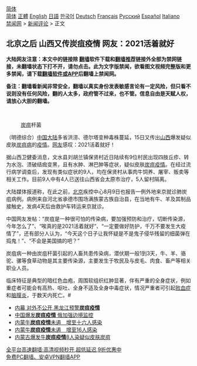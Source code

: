  <!-- 面包屑导航 --> <div class="breadcrumb"><!-- GTranslate: https://gtranslate.io/ -->  <div class="switcher notranslate">  <div class="selected">  <a href="#" onclick="return false;"> 简体</a>  </div>  <div class="option">  <a href="https://www.bannedbook.org" onclick="doGTranslate('zh-CN|zh-CN');jQuery('div.switcher div.selected a').html(jQuery(this).html());return false;" title="简体中文" class="nturl selected"> 简体</a>  <a href="https://www.bannedbook.org/zh-tw/" onclick="doGTranslate('zh-CN|zh-TW');jQuery('div.switcher div.selected a').html(jQuery(this).html());return false;" title="繁體中文" class="nturl"> 正體</a>  <a href="https://www.bannedbook.org/en/" onclick="doGTranslate('zh-CN|en');jQuery('div.switcher div.selected a').html(jQuery(this).html());return false;" title="English" class="nturl"> English</a>  <a href="https://www.bannedbook.org/ja/" onclick="doGTranslate('zh-CN|ja');jQuery('div.switcher div.selected a').html(jQuery(this).html());return false;" title="日本語" class="nturl"> 日語</a>  <a href="https://www.bannedbook.org/ko/" onclick="doGTranslate('zh-CN|ko');jQuery('div.switcher div.selected a').html(jQuery(this).html());return false;" title="한국어" class="nturl"> 한국어</a>  <a href="https://www.bannedbook.org/de/" onclick="doGTranslate('zh-CN|de');jQuery('div.switcher div.selected a').html(jQuery(this).html());return false;" title="Deutsch" class="nturl"> Deutsch</a>  <a href="https://www.bannedbook.org/fr/" onclick="doGTranslate('zh-CN|fr');jQuery('div.switcher div.selected a').html(jQuery(this).html());return false;" title="Français" class="nturl"> Français</a>  <a href="https://www.bannedbook.org/ru/" onclick="doGTranslate('zh-CN|ru');jQuery('div.switcher div.selected a').html(jQuery(this).html());return false;" title="Русский" class="nturl"> Русский</a>  <a href="https://www.bannedbook.org/es/" onclick="doGTranslate('zh-CN|es');jQuery('div.switcher div.selected a').html(jQuery(this).html());return false;" title="Español" class="nturl"> Español</a>  <a href="https://www.bannedbook.org/it/" onclick="doGTranslate('zh-CN|it');jQuery('div.switcher div.selected a').html(jQuery(this).html());return false;" title="Italiano" class="nturl"> Italiano</a>  </div>  </div>      <div class='breadcrumb-sub'><!-- Breadcrumb NavXT 6.3.0 --> <a href="https://www.bannedbook.org/" class="home">禁闻网</a> &gt; <a href="https://www.bannedbook.org/bnews/comments/" class="category">新闻评论</a> &gt; 正文</div></div><h2>北京之后 山西又传炭疽疫情 网友：2021活着就好</h2> <p class="notice"><b>大陆网友注意：本文中的链接除 <a href="https://github.com/bannedbook/fanqiang" >翻墙</a>软件下载和<a href="https://github.com/killgcd/justmysocks/blob/master/README.md">翻墙推荐</a>链接外全部为禁网链接，未翻墙状态下打不开，请勿点击。此为文字版禁闻，欲看图文视频完整版和更多禁闻，请下载<a href="https://github.com/bannedbook/fanqiang">翻墙软件或APP</a>后翻墙上禁闻网。</p><p>备注：翻墙看新闻非常安全，翻墙以真实身份发表敏感言论有一定风险，但只看不说则没有任何风险，翻的人太多，政府管不过来，也不管。信息自由是天赋人权，请放心大胆的翻墙。</b></p>  <div class="entry"> <br /> <figure><a href="https://i1.wp.com/upload-images-bucket-v64rleca837do.s3.eu-west-1.amazonaws.com/wp-content/uploads/2021/08/15064153/Screen-Shot-2021-08-15-at-4.47.02-pm.png?fit=327%2C222&#038;ssl=1" data-caption="炭疽杆菌"></a><figcaption class="wp-caption-text"><a href="https://www.bannedbook.org/bnews/tag/%E7%82%AD%E7%96%BD/" class="st_tag internal_tag" rel="tag" title="标签 炭疽 下的日志">炭疽</a>杆菌</figcaption></figure> <p>（明德综合）<span class='wp_keywordlink_affiliate'><a href="https://www.bannedbook.org/" title="中国" target="_blank">中国</a></span><span class='wp_keywordlink_affiliate'><a href="https://www.bannedbook.org/" title="大陆" target="_blank">大陆</a></span>多省洪涝、德尔塔变种毒株蔓延，15日又传出<a href="https://www.bannedbook.org/bnews/tag/%e5%b1%b1%e8%a5%bf/" class="st_tag internal_tag" rel="tag" title="标签 山西 下的日志">山西</a>爆发疑似皮肤<a href="https://www.bannedbook.org/bnews/tag/%E7%82%AD%E7%96%BD%E7%97%85/" class="st_tag internal_tag" rel="tag" title="标签 炭疽病 下的日志">炭疽病</a>的<a href="https://www.bannedbook.org/bnews/tag/%E7%96%AB%E6%83%85/" class="st_tag internal_tag" rel="tag" title="标签 疫情 下的日志">疫情</a>。<a href="https://www.bannedbook.org/bnews/tag/%e7%bd%91%e5%8f%8b/" class="st_tag internal_tag" rel="tag" title="标签 网友 下的日志">网友</a>感叹：2021活着就好！</p> <p>据山西卫健委消息，文水县刘胡兰镇保贤村近日陆续有9位村民出现四肢丘疹、转为水泡、溃破结痂变黑，且有水肿、淋巴肿等症状，疑似皮肤<a href="https://www.bannedbook.org/bnews/tag/%E7%82%AD%E7%96%BD%E7%96%AB%E6%83%85/" class="st_tag internal_tag" rel="tag" title="标签 炭疽疫情 下的日志">炭疽疫情</a>。在经过流行病学调查后，发现有类似症状的9人，均在保贤村从事肉牛饲养、屠宰、贩卖等相关工作。目前9人中有4人已送往山西省会太原市治疗，5人留村隔离。</p>  <p>大陆媒体报道称，在此之前，<a href="https://www.bannedbook.org/bnews/tag/%e5%8c%97%e4%ba%ac/" class="st_tag internal_tag" rel="tag" title="标签 北京 下的日志">北京</a>疾控中心8月9日也报告一例外地来京就诊肺炭疽病例。病例来自河北省承德市围场满族蒙古族自治县，在当地有牛、羊及其制品接触史，发病4天后由救护车转运来京就诊。</p> <p>中国网友发帖：“炭疽是一种很可怕的传染病，要加强预防和治疗，切断传染源，今年怎么了”、“唉真的是2021活着就好”、“一定要做好防护，千万不要发生大疫情了”，还有部分人认为，“今天这个日子让我怀疑是不是鬼子侵华残留的细菌弹在捣鬼！”、“不会是美国搞的吧？”</p>  <p>炭疽病一种由炭疽杆菌引起的人畜共患传染病，潜伏期一般1到3天，牛、羊、骆驼、骡等食草动物是其主要传染源，主要发生于牧民及与皮毛、肉食、畜产等相关职业人员。</p> <p>临床特征是典型的暗红色血疱，周围软组织红肿显著，伴有严重的全身症状，例如重症者可能会有高热、呕吐、全身不适及全身中毒症状，情况严重者可引起<a href="https://www.bannedbook.org/bnews/tag/%e8%b4%a5%e8%a1%80%e7%97%87/" class="st_tag internal_tag" rel="tag" title="标签 败血症 下的日志">败血症</a>和<a href="https://www.bannedbook.org/bnews/tag/%E8%84%91%E8%86%9C%E7%82%8E/" class="st_tag internal_tag" rel="tag" title="标签 脑膜炎 下的日志">脑膜炎</a>，于数天内死亡。#</p>  <ul class='op-related-articles' title='相关阅读'> <li><a href='https://www.bannedbook.org/bnews/cbnews/20200425/1318992.html' target='_blank'>内幕 对外不公开 黑龙江预警<b>炭疽疫情</b></a></li> <li><a href='https://www.bannedbook.org/bnews/headline/20180822/988237.html' target='_blank'>中国爆发<b>炭疽疫情</b> 俄加强边境监控</a></li> <li><a href='https://www.bannedbook.org/bnews/cnnews/20180816/986014.html' target='_blank'>内蒙牛<b>炭疽疫情</b>未遏　增至十六人感染</a></li> <li><a href='https://www.bannedbook.org/bnews/headline/20180814/985357.html' target='_blank'>内蒙牛<b>炭疽疫情</b>未遏　增至16人感染</a></li> <li><a href='https://www.bannedbook.org/bnews/headline/20180813/984963.html' target='_blank'>内蒙古爆发牛<b>炭疽疫情</b>8人染疑似皮肤炭疽</a></li> </ul> <p class="texttj"> <a href="https://github.com/bannedbook/fanqiang/wiki/V2ray%E6%9C%BA%E5%9C%BA" target="_blank">全平台高速翻墙:高清视频秒开,超低延迟,9折优惠中</a><br/> <a href="https://github.com/bannedbook/fanqiang/wiki/%E7%A6%81%E9%97%BB%E7%BD%91%E5%AE%89%E5%8D%93%E7%BF%BB%E5%A2%99%E6%96%B0%E9%97%BBAPP" target="_blank">免费PC翻墙、安卓VPN翻墙APP</a></p><p>&nbsp;</p> <a name='sharetosocial'></a>  <div style="margin-bottom:5px;padding-bottom:5px;clear:both"> <div id="archive-pix-1" class="banner-ads"> <!-- AuctionX Display platform tag START --> <div id="26318x728x90x621x_ADSLOT2" clicktrack="%%CLICK_URL_ESC%%"></div> <!-- AuctionX Display platform tag END --> </div> <div id="archive-pix-2" class="banner-ads"> <!-- AuctionX Display platform tag START --> <div id="26315x300x250x621x_ADSLOT2" clicktrack="%%CLICK_URL_ESC%%"></div> <!-- AuctionX Display platform tag END --> </div> </div>  <div id="archive-pix-1" class="banner-ads"> <!-- AuctionX Display platform tag START --> <div id="26318x728x90x621x_ADSLOT3" clicktrack="%%CLICK_URL_ESC%%"></div> <!-- AuctionX Display platform tag END --> </div> </div><!--END ENTRY--> 